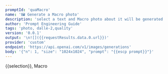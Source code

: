 ```yaml
---
promptId: 'quaMacro'
name: '🖼️ Generate a Macro photo'
description: 'select a text and Macro photo about it will be generated using Dalle-2'
author: 'Prompt Engineering Guide'
tags: 'photo, dalle-2,quality'
version: '0.0.1'
output: '\n![]({{requestResults.data.0.url}})'
provider: 'custom'
endpoint: 'https://api.openai.com/v1/images/generations'
body: '{"n": 1, "size": "1024x1024", "prompt": "{{escp prompt}}"}'
---
```

{{selection}}, Macro